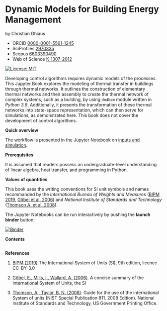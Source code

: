 # Dynamic Models for Building Energy Management

by Christian Ghiaus
- ORCID [0000-0001-5561-1245](https://orcid.org/0000-0001-5561-1245)
- SciProfiles [2970335](https://sciprofiles.com/profile/2970335)
- Scopus [6603390490](https://www.scopus.com/authid/detail.uri?authorId=6603390490)
- Web of Science [K-1307-2012](https://www.webofscience.com/wos/author/record/1651371)

[![License: MIT](https://img.shields.io/badge/License-MIT-yellow.svg)](https://github.com/cghiaus/dm4bem_book/blob/main/LICENSE)

Developing control algorithms requires dynamic models of the processes. This Jupyter Book explores the modeling of thermal transfer in buildings through thermal networks. It outlines the construction of elementary thermal networks and their assembly to create the thermal network of complex systems, such as a building, by using `dm4bem` module written in _Python 3.9_. Additionally, it presents the transformation of these thermal networks into state-space representation, which can then serve for simulations, as demonstrated here. This book does not cover the development of control algorithms.

__Quick overview__

The workflow is presented in the Jupyter Notebook on [inputs and simulation](tutorials/pd05simulation.ipynb).

__Prerequisites__

It is assumed that readers possess an undergraduate-level understanding of linear algebra, heat transfer, and programming in Python.

__Values of quantities__

This book uses the writing conventions for SI unit symbols and names recommanded by the *International Bureau of Weights and Measures* ([BIPM 2019](https://www.bipm.org/documents/20126/41483022/SI-Brochure-9-EN.pdf/2d2b50bf-f2b4-9661-f402-5f9d66e4b507?version=1.11&t=1671101192839&download=true), [Gőbel et al. 2006](https://www.bipm.org/documents/20126/41483022/SI-Brochure-9-concise-EN.pdf/2fda4656-e236-0fcb-3867-36ca74eea4e3)) and *National Institute of Standards and Technology* ([Thomson A. et al. 2008](https://nvlpubs.nist.gov/nistpubs/Legacy/SP/nistspecialpublication811e2008.pdf)).

The Jupyter Notebooks can be run interactively by pushing the __launch binder__ button:

[![Binder](https://mybinder.org/badge_logo.svg)](https://mybinder.org/v2/gh/cghiaus/dm4bem_book/HEAD)

__Contents__

```{tableofcontents}
```

__References__
1. [BIPM (2019)](https://www.bipm.org/documents/20126/41483022/SI-Brochure-9-EN.pdf/2d2b50bf-f2b4-9661-f402-5f9d66e4b507?version=1.11&t=1671101192839&download=true) The International System of Units (SI), 9th edition, licence CC-BY-3.0

2. [Gőbel, E., Mills, I., Wallard,  A. (2006)](https://www.bipm.org/documents/20126/41483022/SI-Brochure-9-concise-EN.pdf/2fda4656-e236-0fcb-3867-36ca74eea4e3). A concise summary of the International System of Units, the SI

3. [Thomson, A., Taylor, B. N. (2008)](https://nvlpubs.nist.gov/nistpubs/Legacy/SP/nistspecialpublication811e2008.pdf). Guide for the use of the international System of units (NIST Special Publication 811․ 2008 Edition). National Institute of Standards and Technology, US Government Printing Office.